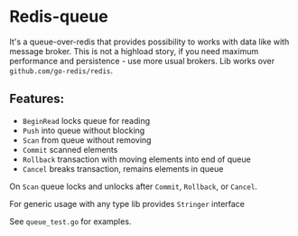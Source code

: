 # Redis-queue

It's a queue-over-redis that provides possibility to works with data like with
message broker. This is not a highload story, if you need maximum performance
and persistence - use more usual brokers. Lib works
over `github.com/go-redis/redis`.

## Features:

- `BeginRead` locks queue for reading
- `Push` into queue without blocking
- `Scan` from queue without removing
- `Commit` scanned elements
- `Rollback` transaction with moving elements into end of queue
- `Cancel` breaks transaction, remains elements in queue

On `Scan` queue locks and unlocks after `Commit`, `Rollback`, or `Cancel`.

For generic usage with any type lib provides `Stringer` interface

See `queue_test.go` for examples.
